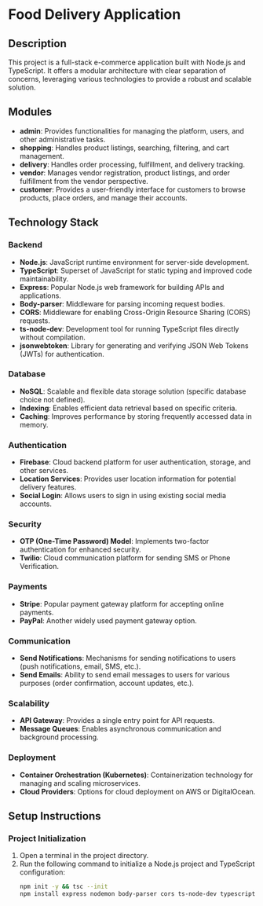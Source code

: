 # Food Delivery Application

## Description

This project is a full-stack e-commerce application built with Node.js and TypeScript. It offers a modular architecture with clear separation of concerns, leveraging various technologies to provide a robust and scalable solution.

## Modules

- **admin**: Provides functionalities for managing the platform, users, and other administrative tasks.
- **shopping**: Handles product listings, searching, filtering, and cart management.
- **delivery**: Handles order processing, fulfillment, and delivery tracking.
- **vendor**: Manages vendor registration, product listings, and order fulfillment from the vendor perspective.
- **customer**: Provides a user-friendly interface for customers to browse products, place orders, and manage their accounts.

## Technology Stack

### Backend
- **Node.js**: JavaScript runtime environment for server-side development.
- **TypeScript**: Superset of JavaScript for static typing and improved code maintainability.
- **Express**: Popular Node.js web framework for building APIs and applications.
- **Body-parser**: Middleware for parsing incoming request bodies.
- **CORS**: Middleware for enabling Cross-Origin Resource Sharing (CORS) requests.
- **ts-node-dev**: Development tool for running TypeScript files directly without compilation.
- **jsonwebtoken**: Library for generating and verifying JSON Web Tokens (JWTs) for authentication.

### Database
- **NoSQL**: Scalable and flexible data storage solution (specific database choice not defined).
- **Indexing**: Enables efficient data retrieval based on specific criteria.
- **Caching**: Improves performance by storing frequently accessed data in memory.

### Authentication
- **Firebase**: Cloud backend platform for user authentication, storage, and other services.
- **Location Services**: Provides user location information for potential delivery features.
- **Social Login**: Allows users to sign in using existing social media accounts.

### Security
- **OTP (One-Time Password) Model**: Implements two-factor authentication for enhanced security.
- **Twilio**: Cloud communication platform for sending SMS or Phone Verification.

### Payments
- **Stripe**: Popular payment gateway platform for accepting online payments.
- **PayPal**: Another widely used payment gateway option.

### Communication
- **Send Notifications**: Mechanisms for sending notifications to users (push notifications, email, SMS, etc.).
- **Send Emails**: Ability to send email messages to users for various purposes (order confirmation, account updates, etc.).

### Scalability
- **API Gateway**: Provides a single entry point for API requests.
- **Message Queues**: Enables asynchronous communication and background processing.

### Deployment
- **Container Orchestration (Kubernetes)**: Containerization technology for managing and scaling microservices.
- **Cloud Providers**: Options for cloud deployment on AWS or DigitalOcean.

## Setup Instructions

### Project Initialization
1. Open a terminal in the project directory.
2. Run the following command to initialize a Node.js project and TypeScript configuration:
   ```bash
   npm init -y && tsc --init
   npm install express nodemon body-parser cors ts-node-dev typescript @types/express @types/cors jsonwebtoken

